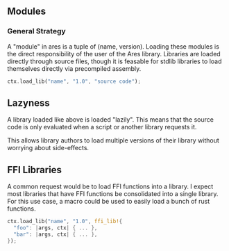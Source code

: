 ## Modules

### General Strategy

A "module" in ares is a tuple of (name, version).  Loading these modules
is the direct responsibility of the user of the Ares library.
Libraries are loaded directly through source files, though it is feasable
for stdlib libraries to load themselves directly via precompiled assembly.

```rust
ctx.load_lib("name", "1.0", "source code");
```

## Lazyness

A library loaded like above is loaded "lazily".  This means that the
source code is only evaluated when a script or another library requests it.

This allows library authors to load multiple versions of their library without
worrying about side-effects.

## FFI Libraries

A common request would be to load FFI functions into a library.  I expect most
libraries that have FFI functions be consolidated into a single library.
For this use case, a macro could be used to easily load a bunch of rust functions.

```rust
ctx.load_lib("name", "1.0", ffi_lib!{
  "foo": |args, ctx| { ... },
  "bar": |args, ctx| { ... },
});
```
